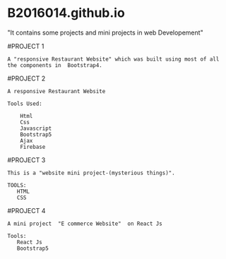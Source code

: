 # B2016014.github.io

"It contains some projects and mini projects in web Developement"

#PROJECT 1

    A "responsive Restaurant Website" which was built using most of all the components in  Bootstrap4.
    
#PROJECT 2

    A responsive Restaurant Website 
    
    Tools Used:
    
        Html
        Css
        Javascript
        Bootstrap5
        Ajax
        Firebase
    
#PROJECT 3
     
    This is a "website mini project-(mysterious things)".
    
    TOOLS:
       HTML
       CSS
       
#PROJECT 4
   
    A mini project  "E commerce Website"  on React Js
    
    Tools:
       React Js
       Bootstrap5
     
     
   

